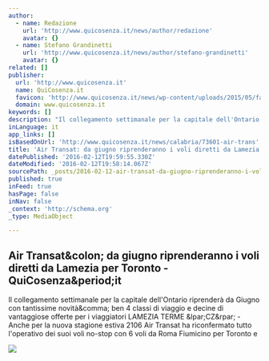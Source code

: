 ```yaml
---
author:
  - name: Redazione
    url: 'http://www.quicosenza.it/news/author/redazione'
    avatar: {}
  - name: Stefano Grandinetti
    url: 'http://www.quicosenza.it/news/author/stefano-grandinetti'
    avatar: {}
related: []
publisher:
  url: 'http://www.quicosenza.it'
  name: QuiCosenza.it
  favicon: 'http://www.quicosenza.it/news/wp-content/uploads/2015/05/favicon.ico'
  domain: www.quicosenza.it
keywords: []
description: "Il collegamento settimanale per la capitale dell'Ontario riprenderà da Giugno con tantissime novità, ben 4 classi di viaggio e decine di vantaggiose offerte per i viaggiatori LAMEZIA TERME (CZ) - Anche per la nuova stagione estiva 2106 Air Transat ha riconfermato tutto l'operativo dei suoi voli no-stop con 6 voli da Roma Fiumicino per Toronto e"
inLanguage: it
app_links: []
isBasedOnUrl: 'http://www.quicosenza.it/news/calabria/73601-air-trans'
title: 'Air Transat: da giugno riprenderanno i voli diretti da Lamezia per Toronto - QuiCosenza.it'
datePublished: '2016-02-12T19:59:55.330Z'
dateModified: '2016-02-12T19:58:14.067Z'
sourcePath: _posts/2016-02-12-air-transat-da-giugno-riprenderanno-i-voli-diretti-da-lamez.md
published: true
inFeed: true
hasPage: false
inNav: false
_context: 'http://schema.org'
_type: MediaObject

---
```

<article style=""><h1>Air Transat&amp;colon; da giugno riprenderanno i voli diretti da Lamezia per Toronto - QuiCosenza&amp;period;it</h1><p>Il collegamento settimanale per la capitale dell'Ontario riprenderà da Giugno con tantissime novità&amp;comma; ben 4 classi di viaggio e decine di vantaggiose offerte per i viaggiatori LAMEZIA TERME &amp;lpar;CZ&amp;rpar; - Anche per la nuova stagione estiva 2106 Air Transat ha riconfermato tutto l'operativo dei suoi voli no-stop con 6 voli da Roma Fiumicino per Toronto e</p><img src="http://www.quicosenza.it/news/wp-content/uploads/2016/02/Air-Transat-Lamezia.jpg" /></article>